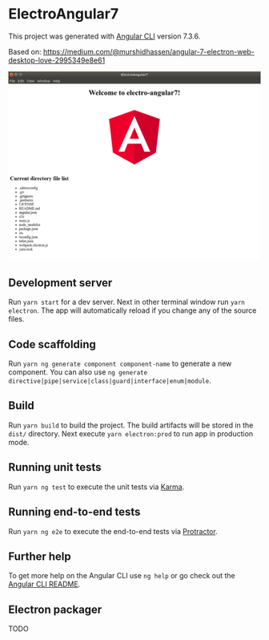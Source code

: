 # ElectroAngular7

This project was generated with [Angular CLI](https://github.com/angular/angular-cli) version 7.3.6.

Based on: https://medium.com/@murshidhassen/angular-7-electron-web-desktop-love-2995349e8e61

![](.README/screenshot.png)

## Development server

Run `yarn start` for a dev server. Next in other terminal window run `yarn electron`. The app will automatically reload if you change any of the source files.

## Code scaffolding

Run `yarn ng generate component component-name` to generate a new component. You can also use `ng generate directive|pipe|service|class|guard|interface|enum|module`.

## Build

Run `yarn build` to build the project. The build artifacts will be stored in the `dist/` directory. Next execute `yarn electron:prod` to run app in production mode.

## Running unit tests

Run `yarn ng test` to execute the unit tests via [Karma](https://karma-runner.github.io).

## Running end-to-end tests

Run `yarn ng e2e` to execute the end-to-end tests via [Protractor](http://www.protractortest.org/).

## Further help

To get more help on the Angular CLI use `ng help` or go check out the [Angular CLI README](https://github.com/angular/angular-cli/blob/master/README.md).


## Electron packager

TODO